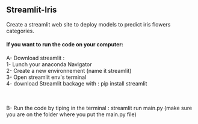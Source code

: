 ## Streamlit-Iris
Create a streamlit web site to deploy models to predict iris flowers categories.

#### If you want to run the code on your computer:

A- Download streamlit : <br/>
1- Lunch your anaconda Navigator <br/>
2- Create a new environnement (name it streamlit)<br/>
3- Open streamlit env's terminal <br/>
4- download Streamlit backage with : pip install streamlit<br/>

<br/><br/>
B- Run the code by tiping in the terminal : streamlit run main.py (make sure you are on the folder where you put the main.py file)
